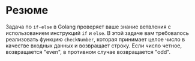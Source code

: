 # Резюме

Задача по `if-else` в Golang проверяет ваше знание ветвления с использованием инструкций `if` и `else`. В этой задаче вам требовалось реализовать функцию `checkNumber`, которая принимает целое число в качестве входных данных и возвращает строку. Если число четное, возвращается "even", в противном случае возвращается "odd".
